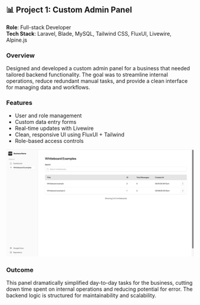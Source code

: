 ## 📊 Project 1: Custom Admin Panel

**Role**: Full-stack Developer  
**Tech Stack**: Laravel, Blade, MySQL, Tailwind CSS, FluxUI, Livewire, Alpine.js

### Overview
Designed and developed a custom admin panel for a business that needed tailored backend functionality. The goal was to streamline internal operations, reduce redundant manual tasks, and provide a clean interface for managing data and workflows.

### Features
- User and role management
- Custom data entry forms
- Real-time updates with Livewire
- Clean, responsive UI using FluxUI + Tailwind
- Role-based access controls

![Dashboard](./screenshot1.png)

### Outcome
This panel dramatically simplified day-to-day tasks for the business, cutting down time spent on internal operations and reducing potential for error. The backend logic is structured for maintainability and scalability.
